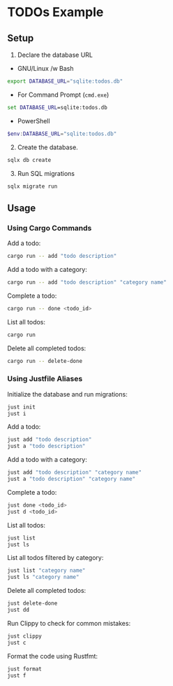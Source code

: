 # TODOs Example

## Setup

1. Declare the database URL

- GNU/Linux /w Bash

```bash
export DATABASE_URL="sqlite:todos.db"
```

- For Command Prompt (`cmd.exe`)

 ```cmd
 set DATABASE_URL=sqlite:todos.db
 ```

- PowerShell

 ```powershell
 $env:DATABASE_URL="sqlite:todos.db"
 ```
2. Create the database.

```sh
sqlx db create
```

3. Run SQL migrations

```sh
sqlx migrate run
```

## Usage

### Using Cargo Commands

Add a todo:

```sh
cargo run -- add "todo description"
```

Add a todo with a category:

```sh
cargo run -- add "todo description" "category name"
```

Complete a todo:

```sh
cargo run -- done <todo_id>
```

List all todos:

```sh
cargo run
```

Delete all completed todos:

```sh
cargo run -- delete-done
```

### Using Justfile Aliases

Initialize the database and run migrations:

```sh
just init
just i
```

Add a todo:

```sh
just add "todo description"
just a "todo description"
```

Add a todo with a category:

```sh
just add "todo description" "category name"
just a "todo description" "category name"
```

Complete a todo:

```sh
just done <todo_id>
just d <todo_id>
```

List all todos:

```sh
just list
just ls
```

List all todos filtered by category:

```sh
just list "category name"
just ls "category name"
```

Delete all completed todos:

```sh
just delete-done
just dd
```

Run Clippy to check for common mistakes:

```sh
just clippy
just c
```

Format the code using Rustfmt:

```sh
just format
just f
```

